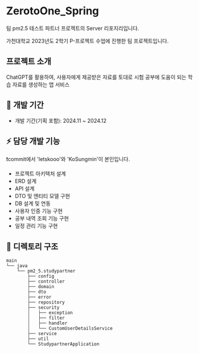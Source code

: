 # ZerotoOne_Spring
팀 pm2.5  테스트 파트너 프로젝트의 Server 리포지리입니다.

가천대학교 2023년도 2학기 P-프로젝트 수업에 진행한 팀 프로젝트입니다.

## 프로젝트 소개
ChatGPT를 활용하여, 사용자에게 제공받은 자료를 토대로 시험 공부에 도움이 되는 학습 자료를 생성하는 앱 서비스

## 📆 개발 기간
- 개발 기간(기획 포함): 2024.11 ~ 2024.12

## ⚡ 담당 개발 기능
❗commit에서 'letskooo'와 'KoSungmin'이 본인입니다.
- 프로젝트 아키텍처 설계
- ERD 설계
- API 설계
- DTO 및 엔티티 모델 구현
- DB 설계 및 연동
- 사용자 인증 기능 구현
- 공부 내역 조회 기능 구현
- 일정 관리 기능 구현

## 📁 디렉토리 구조

```plaintext
main
└── java
    └── pm2_5.studypartner
        ├── config
        ├── controller
        ├── domain
        ├── dto
        ├── error
        ├── repository
        ├── security
        │   ├── exception
        │   ├── filter
        │   ├── handler
        │   └── CustomUserDetailsService
        ├── service
        ├── util
        └── StudypartnerApplication
